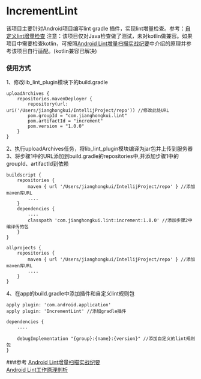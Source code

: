 # IncrementLint
该项目主要针对Android项目编写lint gradle 插件，实现lint增量检查。参考：[自定义lint增量检查](https://www.jianshu.com/p/98b8b7d6fed3)
注意：该项目仅对Java检查做了测试，未对kotlin做兼容。如果项目中需要检查kotlin，可按照[Android Lint增量扫描实战纪要](https://www.jianshu.com/p/4833a79e9396)中介绍的原理并参考该项目自行适配。(kotlin兼容已解决)

### 使用方式
1、修改lib_lint_plugin模块下的build.gradle
```
uploadArchives {
    repositories.mavenDeployer {
        repository(url: uri('/Users/jianghongkui/IntellijProject/repo')) //修改此处URL
        pom.groupId = "com.jianghongkui.lint"
        pom.artifactId = "increment"
        pom.version = "1.0.0"
    }
}

```
2、执行uploadArchives任务，将lib_lint_plugin模块编译为jar包并上传到服务器
3、将步骤1中的URL添加到build.gradle的repositories中,并添加步骤1中的groupId、artifactId到依赖
```
buildscript {
    repositories {
        maven { url '/Users/jianghongkui/IntellijProject/repo' } //添加maven库URL
        ....
    }
    dependencies {
        ....
        classpath 'com.jianghongkui.lint:increment:1.0.0' //添加步骤2中编译传的包
    }
}

allprojects {
    repositories {
        maven { url '/Users/jianghongkui/IntellijProject/repo' } //添加maven库URL
        ....
    }
}

```
4、在app的build.gradle中添加插件和自定义lint规则包

```
apply plugin: 'com.android.application'
apply plugin: 'IncrementLint' //添加gradle插件

dependencies {
    ....
    
    debugImplementation "{group}:{name}:{version}" //添加自定义的lint规则包
}
```


###参考
[Android Lint增量扫描实战纪要](https://www.jianshu.com/p/4833a79e9396)  
[Android Lint工作原理剖析](http://www.androidchina.net/5106.html)

